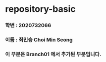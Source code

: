 # repository-basic

### 학번 : 2020732066 
### 이름 : 최민승 Choi Min Seong
### 이 부분은 Branch01 에서 추가된 부분입니다.
